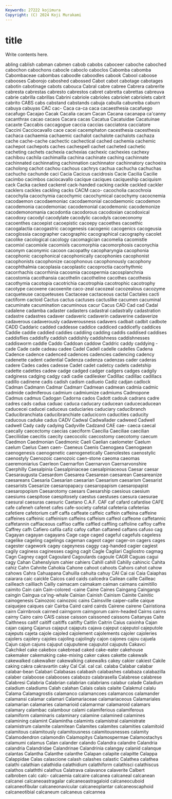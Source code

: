 ```yaml
---
Keywords: 27222 kojimura
Copyright: (C) 2024 Koji Murakami
---
```


# title

Write contents here.



abling cablish cabman cabmen cabob
cabobs caboceer caboche caboched cabochon cabochons cabocle caboclo caboclos Cabomba
cabomba Cabombaceae cabombas caboodle caboodles cabook Cabool caboose cabooses Caborojo
caboshed cabossed Cabot cabot cabotage cabotages cabotin cabotinage cabots cabouca
Cabral cabre cabree Cabrera cabrerite cabresta cabrestas cabresto cabrestos cabret
cabretta cabrettas cabreuva cabrie cabrilla cabrillas Cabrini cabriole cabrioles cabriolet
cabriolets cabrit cabrito CABS cabs cabstand cabstands cabuja cabulla cabureiba
caburn cabuya cabuyas CAC cac- Caca ca-ca caca cacaesthesia cacafuego
cacafugo Cacajao Cacak Cacalia cacam Cacan Cacana cacanapa ca'canny cacanthrax
cacao cacaos Cacara cacas Cacatua Cacatuidae Cacatuinae cacaxte Caccabis caccagogue
caccia caccias cacciatora cacciatore Caccini Cacciocavallo cace cacei cacemphaton cacesthesia
cacesthesis cachaca cachaemia cachaemic cachalot cachalote cachalots cachaza cache cache-cache
cachectic cachectical cached cachemia cachemic cachepot cachepots caches cachespell cachet
cacheted cachetic cacheting cachets cachexia cachexias cachexic cachexies cachexy cachibou
cachila cachimailla cachina cachinate caching cachinnate cachinnated cachinnating cachinnation cachinnator
cachinnatory cachoeira cacholong cachot cachou cachous cachrys cachua cachucha cachuchas
cachucho cachunde caci Cacia Cacicus cacidrosis Cacie Cacilia Cacilie cacimbo
cacimbos caciocavallo cacique caciques caciqueship caciquism cack Cacka cacked cackerel
cack-handed cacking cackle cackled cackler cacklers cackles cackling cacks CACM
caco- cacocholia cacochroia cacochylia cacochymia cacochymic cacochymical cacochymy cacocnemia cacodaemon
cacodaemoniac cacodaemonial cacodaemonic cacodemon cacodemonia cacodemoniac cacodemonial cacodemonic cacodemonize cacodemonomania
cacodontia cacodorous cacodoxian cacodoxical cacodoxy cacodyl cacodylate cacodylic cacodyls cacoeconomy
cacoenthes cacoepist cacoepistic cacoepy cacoethes cacoethic cacogalactia cacogastric cacogenesis cacogenic
cacogenics cacogeusia cacoglossia cacographer cacographic cacographical cacography cacolet cacolike cacological
cacology cacomagician cacomelia cacomistle cacomixl cacomixle cacomixls cacomorphia cacomorphosis caconychia
caconym caconymic cacoon cacopathy cacopharyngia cacophonia cacophonic cacophonical cacophonically cacophonies
cacophonist cacophonists cacophonize cacophonous cacophonously cacophony cacophthalmia cacoplasia cacoplastic cacoproctia
cacorhythmic cacorrhachis cacorrhinia cacosmia cacospermia cacosplanchnia cacostomia cacothansia cacothelin cacotheline
cacothes cacothesis cacothymia cacotopia cacotrichia cacotrophia cacotrophic cacotrophy cacotype cacoxene
cacoxenite caco-zeal cacozeal cacozealous cacozyme cacqueteuse cacqueteuses Cactaceae cactaceous cactal
Cactales cacti cactiform cactoid Cactus cactus cactuses cactuslike cacumen cacuminal
cacuminate cacumination cacuminous cacur Cacus CAD Cad cad Cadal cadalene
cadamba cadaster cadasters cadastral cadastrally cadastration cadastre cadastres cadaver cadaveric
cadaverin cadaverine cadaverize cadaverous cadaverously cadaverousness cadavers cadbait cadbit cadbote
CADD Caddaric cadded caddesse caddice caddiced caddicefly caddices Caddie caddie
caddied caddies caddiing cadding caddis caddised caddises caddisflies caddisfly caddish
caddishly caddishness caddishnesses caddisworm caddle Caddo Caddoan caddow Caddric caddy
caddying -cade Cade cade cadeau cadee Cadel Cadell cadelle cadelles
Cadena Cadence cadence cadenced cadences cadencies cadencing cadency cadenette cadent
cadential Cadenza cadenza cadenzas cader caderas cadere Cades cades cadesse
Cadet cadet cadetcy cadets cadetship cadette cadettes cadew cadge cadged
cadger cadgers cadges cadgily cadginess cadging cadgy cadi cadie cadilesker
Cadillac cadillac cadillacs cadillo cadinene cadis cadish cadism cadiueio Cadiz
cadjan cadlock Cadman Cadmann Cadmar Cadmarr Cadmean cadmean cadmia cadmic
cadmide cadmiferous cadmium cadmiumize cadmiums Cadmopone Cadmus cadmus Cadogan Cadorna
cados Cadott cadouk cadrans cadre cadres cads cadua caduac caduca
caducary caducean caducecaducean caducecei caducei caduceus caduciaries caduciary caducibranch Caducibranchiata
caducibranchiate caducicorn caducities caducity caducous caduke cadus CADV Cadwal Cadwallader
cadweed Cadwell cadwell Cady cady cadying Cadyville Cadzand CAE cae-
caeca caecal caecally caecectomy caecias caeciform Caecilia Caeciliae caecilian Caeciliidae
caecitis caecity caecocolic caecostomy caecotomy caecum Caedmon Caedmonian Caedmonic Caeli
Caelian caelometer Caelum caelum Caelus Caen caen- Caeneus Caenis Caenogaea
Caenogaean caenogenesis caenogenetic caenogenetically Caenolestes caenostylic caenostyly Caenozoic caenozoic caen-stone
caeoma caeomas caeremoniarius Caerleon Caernarfon Caernarvon Caernarvonshire Caerphilly Caesalpinia Caesalpiniaceae
caesalpiniaceous Caesar caesar Caesaraugusta Caesardom Caesarea Caesarean caesarean Caesareanize caesareans
Caesaria Caesarian caesarian Caesarism caesarism Caesarist caesarists Caesarize caesaropapacy caesaropapism
caesaropapist caesaropopism Caesarotomy caesars Caesarship caesious caesium caesiums caespitose caespitosely
caestus caestuses caesura caesurae caesural caesuras caesuric Caetano C.A.F. CAF
caf cafard cafardise CAFE cafe cafeneh cafenet cafes cafe-society cafetal
cafeteria cafeterias cafetiere cafetorium caff caffa caffeate caffeic caffein caffeina
caffeine caffeines caffeinic caffeinism caffeins caffeism caffeol caffeone caffetannic caffetannin
caffiaceous caffiso caffle caffled caffling caffoline caffoy caffre Caffrey cafh
Cafiero cafila cafiz cafoy caftan caftaned caftans cafuso cag Cagayan
cagayan cagayans Cage cage caged cageful cagefuls cageless cagelike cageling
cagelings cageman cageot cager cager-on cagers cages cagester cagework cagey
cageyness caggy cag-handed cagier cagiest cagily caginess caginesses caging cagit
Cagle Cagliari Cagliostro cagmag Cagn Cagney cagot Cagoulard Cagoulards cagoule
CAGR Caguas cagui cagy Cahan Cahenslyism cahier cahiers Cahill cahill
Cahilly cahincic Cahita cahiz Cahn Cahnite Cahokia Cahone cahoot cahoots
Cahors cahot cahow cahows Cahra Cahuapana Cahuilla cahuita cahuy CAI
Cai cai Caia Caiaphas caiarara caic caickle Caicos caid caids
cailcedra Cailean caille Cailleac cailleach cailliach Cailly caimacam caimakam caiman
caimans caimitillo caimito Cain cain Cain-colored -caine Caine Caines Caingang
Caingangs caingin Caingua ca'ing-whale Cainian Cainish Cainism Cainite Cainitic cainogenesis
Cainozoic cainozoic cains Cainsville caiper-callie caique caiquejee caiques cair Cairba
Caird caird cairds Cairene cairene Cairistiona cairn Cairnbrook cairned cairngorm
cairngorum cairn-headed Cairns cairns cairny Cairo cairo CAIS caisse caisson
caissoned caissons Caitanyas Caite Caithness caitif caitiff caitiffs caitifty Caitlin
Caitrin Caius caixinha Cajan cajan cajang Cajanus cajaput cajaputs cajava
cajeput cajeputol cajeputole cajeputs cajeta cajole cajoled cajolement cajolements cajoler
cajoleries cajolers cajolery cajoles cajoling cajolingly cajon cajones cajou cajuela
Cajun cajun cajuns cajuput cajuputene cajuputol cajuputs Cakavci Cakchikel cake
cakebox cakebread caked cake-eater cakehouse cakemaker cakemaking cake-mixing caker cakes
cakette cakewalk cakewalked cakewalker cakewalking cakewalks cakey cakier cakiest Cakile
caking cakra cakravartin caky Cal Cal. cal cal. calaba Calabar
calabar calabar-bean Calabari Calabasas calabash calabashes calabaza calabazilla calaber calaboose
calabooses calabozo calabrasella Calabrese calabrese Calabresi Calabria Calabrian calabrian calabrians
calabur calade Caladium caladium caladiums Calah calahan Calais calais calaite
Calakmul calalu Calama Calamagrostis calamanco calamancoes calamancos calamander calamansi calamar
calamari Calamariaceae calamariaceous Calamariales calamarian calamaries calamarioid calamarmar calamaroid calamars
calamary calambac calambour calami calamiferious calamiferous calamiform calaminaris calaminary calamine
calamined calamines calamining calamint Calamintha calamints calamistral calamistrate calamistrum calamite
calamitean Calamites calamites calamities calamitoid calamitous calamitously calamitousness calamitousnesses calamity
Calamodendron calamondin Calamopitys Calamospermae Calamostachys calamumi calamus Calan calander calando
Calandra calandre Calandria calandria Calandridae Calandrinae Calandrinia calangay calanid calanque
calantas Calantha Calanthe calanthe Calapan calapite calapitte Calappa Calappidae Calas
calascione calash calashes calastic Calathea calathea calathi calathian calathidia calathidium
calathiform calathisci calathiscus calathos calaththi calathus Calatrava calavance calaverite Calbert
calbroben calc calc- calcaemia calcaire calcanea calcaneal calcanean calcanei calcaneoastragalar
calcaneoastragaloid calcaneocuboid calcaneofibular calcaneonavicular calcaneoplantar calcaneoscaphoid calcaneotibial calcaneum calcaneus calcannea
